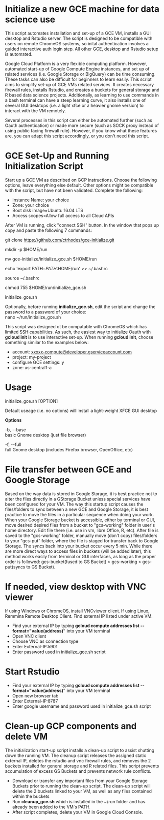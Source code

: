 # Initialize a new GCE machine for data science use
This script automates installation and set-up of a GCE VM, installs a GUI desktop and Rstudio server. The script is designed to be compatible with users on remote ChromeOS systems, so inital authentication involves a guided interactive auth login step. All other GCE, desktop and Rstudio setup is automated.

Google Cloud Platform is a very flexible computing platform. However, automated start-up of Google Compute Engine instances, and set up of related services (i.e. Google Storage or BigQuery) can be time consuming. These tasks can also be difficult for beginners to learn easily. This script aims to simplify set-up of GCE VMs related services. It creates necessary firewall rules, installs Rstudio, and creates a buckets for general storage and R based data science projects. Additionally, as learning to use commands in a bash terminal can have a steep learning curve, it also installs one of several GUI desktops (i.e. a light xfce or a heavier gnome version) to interact with the VM remotely.

Several processes in this script can either be automated further (such as Oauth authentication) or made more secure (such as SOCK proxy instead of using public facing firewall rule). However, if you know what these features are, you can adapt this script accordingly, or you don't need this script.

# GCE Set-Up and Running Initialization Script
Start up a GCE VM as described on GCP instructions. Choose the following options, leave everything else default. Other options might be compatible with the script, but have not been validated. Complete the following:
* Instance Name: your choice
* Zone: your choice
* Boot disk image=Ubuntu 16.04 LTS
* Access scopes=Allow full access to all Cloud APIs

After VM is running, click "connect SSH" button. In the window that pops up copy and paste the following 7 commands:

git clone https://github.com/ctrhodes/gce-initialize.git

mkdir -p $HOME/run

mv gce-initialize/initialize_gce.sh $HOME/run

echo 'export PATH=$PATH:$HOME/run' >> ~/.bashrc

source ~/.bashrc

chmod 755 $HOME/run/initialize_gce.sh

initialize_gce.sh

Optionally, before running **initialize_gce.sh**, edit the script and change the password to a password of your choice:  
nano ~/run/initialize_gce.sh

This script was designed ot be compatable with ChromeOS which has limited SSH capabilities. As such, the easiest way to initialize Oauth with **gcloud init** is to use interactive set-up. When running **gcloud init**, choose something similar to the examples below:

* account: xxxxx-compute@developer.gserviceaccount.com
* project: my-project
* configure GCE settings: y
* zone: us-central1-a

# Usage
initialize_gce.sh \[OPTION\]

Default useage (i.e. no options) will install a light-weight XFCE GUI desktop

**Options**

-b, --base  
basic Gnome desktop (just file browser)

-f, --full  
full Gnome desktop (includes Firefox browser, OpenOffice, etc)

# File transfer between GCE and Google Storage
Based on the way data is stored in Google Storage, it is best practice not to alter the files directly in a GStorage Bucket unless special services have been configured for your VM. The way this startup script causes the files/folders to sync between a new GCE and Google Storage, it is best practice to move the files in a particular sequence when doing your work. When your Google Storage bucket is accessible, either by terminal or GUI, move desired desired files from a bucket to "gcs-working" folder in user's home directory. Edit file there (i.e. use in vm, libre Office, R, etc). After file is saved to the "gcs-working" folder, manually move (don't copy) files/folders to your "gcs-put" folder, where the file is staged for transfer back to Google Storage. The syncs back into your bucket occur every 5 min. While there are more direct ways to access files in buckets (will be added later), this method works easily from terminal or GUI interfaces, as long as the proper order is followed: gcs-bucket(fused to GS Bucket) > gcs-working > gcs-put(syncs to GS Bucket).

# If needed, view desktop with VNC viewer
If using Windows or ChromeOS, install VNCviewer client. If using Linux, Remmina Remote Desktop Client. Find external IP listed under active VM.
* Find your external IP by typing **gcloud compute addresses list --format="value(address)"** into your VM terminal
* Open VNC client
* Choose VNC as connection type
* Enter External-IP:5901
* Enter password used in initialize_gce.sh script

# Start Rstudio
* Find your external IP by typing **gcloud compute addresses list --format="value(address)"** into your VM terminal
* Open new browser tab
* Enter External-IP:8787
* Enter google username and password used in initialize_gce.sh script

# Clean-up GCP components and delete VM
The initialization start-up script installs a clean-up script to assist shutting down the running VM. The cleanup script releases the assigned static external IP, deletes the rstudio and vnc firewall rules, and removes the 2 buckets installed for general storage and R related files. This script prevents accumulation of excess GS Buckets and prevents network rule conflicts.
* Download or transfer any important files from your Google Storage Buckets prior to running the clean-up script. The clean-up script will delete the 2 buckets linked to your VM, as well as any files contained within the buckets
* Run **cleanup_gce.sh** which is installed in the ~/run folder and has already been added to the VM's PATH.
* After script completes, delete your VM in Google Cloud Console.
